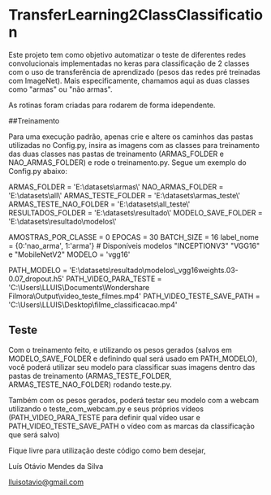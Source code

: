 # TransferLearning2ClassClassification

Este projeto tem como objetivo automatizar o teste de diferentes redes convolucionais implementadas no keras para classificação de
2 classes com o uso de transferência de aprendizado (pesos das redes pré treinadas com ImageNet). Mais especificamente, chamamos 
aqui as duas classes como "armas" ou "não armas".

As rotinas foram criadas para rodarem de forma idependente.

##Treinamento

Para uma execução padrão, apenas crie e altere os caminhos das pastas utilizadas no Config.py, insira as imagens com as classes
para treinamento das duas classes nas pastas de treinamento (ARMAS_FOLDER e NAO_ARMAS_FOLDER) e rode o treinamento.py. Segue um
exemplo do Config.py abaixo:

ARMAS_FOLDER = 'E:\\datasets\\armas\\'
NAO_ARMAS_FOLDER = 'E:\\datasets\\all\\'
ARMAS_TESTE_FOLDER = 'E:\\datasets\\armas_teste\\'
ARMAS_TESTE_NAO_FOLDER = 'E:\\datasets\\all_teste\\'
RESULTADOS_FOLDER = 'E:\\datasets\\resultado\\'
MODELO_SAVE_FOLDER = 'E:\\datasets\\resultado\\modelos\\'

AMOSTRAS_POR_CLASSE = 0
EPOCAS = 30
BATCH_SIZE = 16
label_nome = {0:'nao_arma', 1:'arma'}
\# Disponíveis modelos "INCEPTIONV3" "VGG16" e "MobileNetV2"
MODELO = 'vgg16'

PATH_MODELO = 'E:\\datasets\\resultado\\modelos\\_vgg16weights.03-0.07_dropout.h5'
PATH_VIDEO_PARA_TESTE = 'C:\\Users\\LLUIS\\Documents\\Wondershare Filmora\\Output\\video_teste_filmes.mp4'
PATH_VIDEO_TESTE_SAVE_PATH = 'C:\\Users\\LLUIS\\Desktop\\filme_classificacao.mp4'

## Teste

Com o treinamento feito,  e utilizando os pesos gerados (salvos em MODELO_SAVE_FOLDER e definindo qual será usado em PATH_MODELO),
você poderá utilizar seu modelo para classificar suas imagens dentro das pastas de treinamento (ARMAS_TESTE_FOLDER, 
ARMAS_TESTE_NAO_FOLDER) rodando teste.py.

Também com os pesos gerados, poderá testar seu modelo com a webcam utilizando o teste_com_webcam.py e seus próprios vídeos
(PATH_VIDEO_PARA_TESTE para definir qual vídeo usar e PATH_VIDEO_TESTE_SAVE_PATH o vídeo com as marcas da classificação que
será salvo)

Fique livre para utilização deste código como bem desejar,

Luís Otávio Mendes da Silva

lluisotavio@gmail.com
